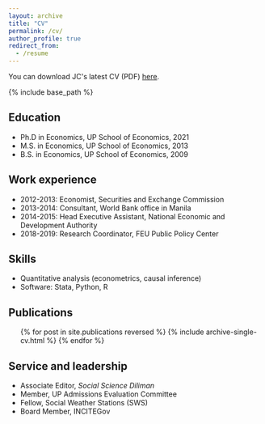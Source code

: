 ```yaml
---
layout: archive
title: "CV"
permalink: /cv/
author_profile: true
redirect_from:
  - /resume
---
```


You can download JC's latest CV (PDF) [here](/files/jcp_acadcv.pdf).

{% include base_path %}

Education
------
* Ph.D in Economics, UP School of Economics, 2021
* M.S. in Economics, UP School of Economics, 2013
* B.S. in Economics, UP School of Economics, 2009

Work experience
------
* 2012-2013: Economist, Securities and Exchange Commission
* 2013-2014: Consultant, World Bank office in Manila
* 2014-2015: Head Executive Assistant, National Economic and Development Authority
* 2018-2019: Research Coordinator, FEU Public Policy Center
  
Skills
------
* Quantitative analysis (econometrics, causal inference)
* Software: Stata, Python, R

Publications
------
  <ul>{% for post in site.publications reversed %}
    {% include archive-single-cv.html %}
  {% endfor %}</ul>
  
Service and leadership
------
* Associate Editor, <em>Social Science Diliman</em>
* Member, UP Admissions Evaluation Committee
* Fellow, Social Weather Stations (SWS)
* Board Member, INCITEGov